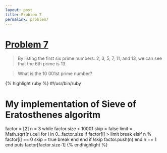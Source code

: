 ```yaml
---
layout: post
title: Problem 7
permalink: problem7
---
```

# [Problem 7](https://projecteuler.net/problem=7)

>By listing the first six prime numbers: 2, 3, 5, 7, 11, and 13, we can see that the 6th prime is 13.

>What is the 10 001st prime number? 

{% highlight ruby %}
#!/usr/bin/ruby
# My implementation of Sieve of Eratosthenes algoritm
factor = [2]
n = 3
while factor.size < 10001
	skip = false
	limit = Math.sqrt(n).ceil
	for i in 0...factor.size
		if factor[i] > limit 
			break
		elsif  n % factor[i] == 0 
			skip = true
			break
		end
	end
	if !skip
		factor.push(n)
	end
	n += 1
end
puts factor[factor.size-1]
{% endhighlight %}
